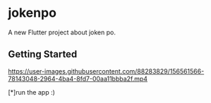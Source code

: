# jokenpo

A new Flutter project about joken po.

## Getting Started

https://user-images.githubusercontent.com/88283829/156561566-78143048-2964-4ba4-8fd7-00aa11bbba2f.mp4




[*]run the app :)
